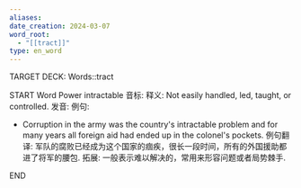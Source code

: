 ```yaml
---
aliases: 
date_creation: 2024-03-07
word_root:
  - "[[tract]]"
type: en_word
---
```

TARGET DECK: Words::tract

START
Word Power
intractable
音标: 
释义:
Not easily handled, led, taught, or controlled.
发音:
例句:
- Corruption in the army was the country's intractable problem and for many years all foreign aid had ended up in the colonel's pockets.
例句翻译:
军队的腐败已经成为这个国家的痼疾，很长一段时间，所有的外国援助都进了将军的腰包.
拓展:
一般表示难以解决的，常用来形容问题或者局势棘手.
<!--ID: 1709742825449-->
END
